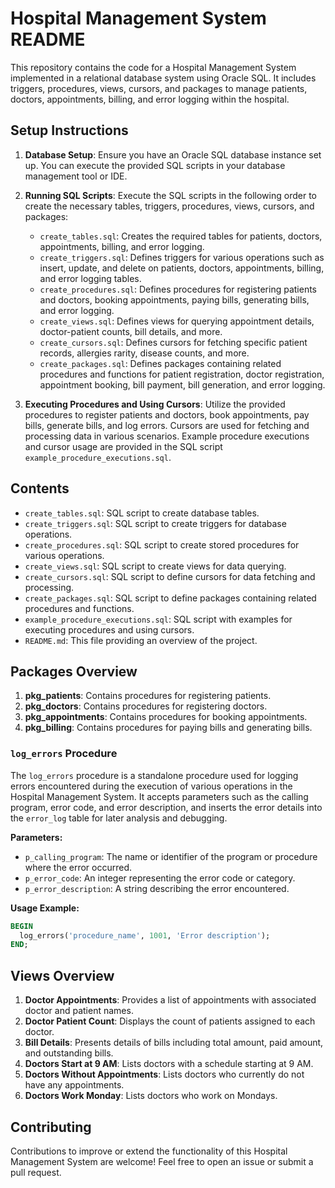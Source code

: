 # Hospital Management System README

This repository contains the code for a Hospital Management System implemented in a relational database system using Oracle SQL. It includes triggers, procedures, views, cursors, and packages to manage patients, doctors, appointments, billing, and error logging within the hospital.

## Setup Instructions

1. **Database Setup**: Ensure you have an Oracle SQL database instance set up. You can execute the provided SQL scripts in your database management tool or IDE.

2. **Running SQL Scripts**: Execute the SQL scripts in the following order to create the necessary tables, triggers, procedures, views, cursors, and packages:
   - `create_tables.sql`: Creates the required tables for patients, doctors, appointments, billing, and error logging.
   - `create_triggers.sql`: Defines triggers for various operations such as insert, update, and delete on patients, doctors, appointments, billing, and error logging tables.
   - `create_procedures.sql`: Defines procedures for registering patients and doctors, booking appointments, paying bills, generating bills, and error logging.
   - `create_views.sql`: Defines views for querying appointment details, doctor-patient counts, bill details, and more.
   - `create_cursors.sql`: Defines cursors for fetching specific patient records, allergies rarity, disease counts, and more.
   - `create_packages.sql`: Defines packages containing related procedures and functions for patient registration, doctor registration, appointment booking, bill payment, bill generation, and error logging.

3. **Executing Procedures and Using Cursors**: Utilize the provided procedures to register patients and doctors, book appointments, pay bills, generate bills, and log errors. Cursors are used for fetching and processing data in various scenarios. Example procedure executions and cursor usage are provided in the SQL script `example_procedure_executions.sql`.

## Contents

- `create_tables.sql`: SQL script to create database tables.
- `create_triggers.sql`: SQL script to create triggers for database operations.
- `create_procedures.sql`: SQL script to create stored procedures for various operations.
- `create_views.sql`: SQL script to create views for data querying.
- `create_cursors.sql`: SQL script to define cursors for data fetching and processing.
- `create_packages.sql`: SQL script to define packages containing related procedures and functions.
- `example_procedure_executions.sql`: SQL script with examples for executing procedures and using cursors.
- `README.md`: This file providing an overview of the project.

## Packages Overview

1. **pkg_patients**: Contains procedures for registering patients.
2. **pkg_doctors**: Contains procedures for registering doctors.
3. **pkg_appointments**: Contains procedures for booking appointments.
4. **pkg_billing**: Contains procedures for paying bills and generating bills.

### `log_errors` Procedure

The `log_errors` procedure is a standalone procedure used for logging errors encountered during the execution of various operations in the Hospital Management System. It accepts parameters such as the calling program, error code, and error description, and inserts the error details into the `error_log` table for later analysis and debugging.

**Parameters:**
- `p_calling_program`: The name or identifier of the program or procedure where the error occurred.
- `p_error_code`: An integer representing the error code or category.
- `p_error_description`: A string describing the error encountered.

**Usage Example:**
```sql
BEGIN
  log_errors('procedure_name', 1001, 'Error description');
END;
```

## Views Overview

1. **Doctor Appointments**: Provides a list of appointments with associated doctor and patient names.
2. **Doctor Patient Count**: Displays the count of patients assigned to each doctor.
3. **Bill Details**: Presents details of bills including total amount, paid amount, and outstanding bills.
4. **Doctors Start at 9 AM**: Lists doctors with a schedule starting at 9 AM.
5. **Doctors Without Appointments**: Lists doctors who currently do not have any appointments.
6. **Doctors Work Monday**: Lists doctors who work on Mondays.

## Contributing

Contributions to improve or extend the functionality of this Hospital Management System are welcome! Feel free to open an issue or submit a pull request.

